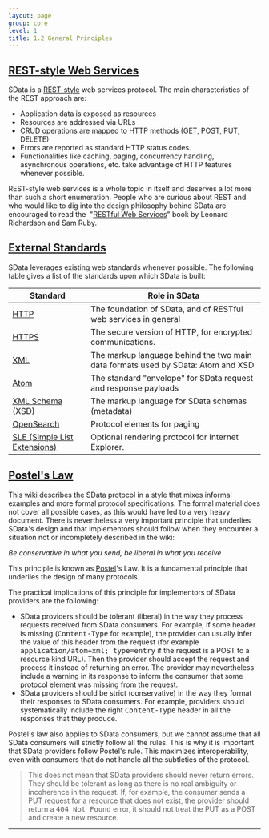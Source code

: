 ```yaml
---
layout: page
group: core
level: 1
title: 1.2 General Principles
---
```


## <a name="rest-web-services" href="#rest-web-services">REST-style Web Services</a>

SData is a
[REST-style](http://en.wikipedia.org/wiki/Representational_State_Transfer)
web services protocol. The main characteristics of the REST approach are:

*   Application data is exposed as resources
*   Resources are addressed via URLs
*   CRUD operations are mapped to HTTP methods (GET, POST, PUT, DELETE)
*   Errors are reported as standard HTTP status codes.
*   Functionalities like caching, paging, concurrency handling, asynchronous
operations, etc. take advantage of HTTP features whenever possible.

REST-style web services is a whole topic in itself and deserves a lot more
than such a short enumeration. People who are curious about REST and who would
like to dig into the design philosophy behind SData are encouraged to read the&nbsp;
"[RESTful Web Services](http://oreilly.com/catalog/9780596529260)"
book by Leonard Richardson and Sam Ruby.

## <a name="external-standards" href="#external-standards">External Standards</a>

SData leverages existing web standards whenever possible. The following table
gives a list of the standards upon which SData is built:

| Standard | Role in SData |
| --- | --- |
| [HTTP](http://tools.ietf.org/html/rfc2068) | The foundation of SData, and of RESTful web services in general |
| [HTTPS](http://en.wikipedia.org/wiki/HTTP_Secure) | The secure version of HTTP, for encrypted communications. |
| [XML](http://www.w3.org/TR/REC-xml/) | The markup language behind the two main data formats used by SData: Atom and XSD |
| [Atom](http://atompub.org/) | The standard "envelope" for SData request and response payloads | 
| [XML Schema](http://www.w3.org/XML/Schema) (XSD) | The markup language for SData schemas (metadata) |
| [OpenSearch](http://www.opensearch.org/Home) | Protocol elements for paging |
| [SLE (Simple List Extensions)](http://msdn.microsoft.com/en-us/xml/bb190612.aspx) | Optional rendering protocol for Internet Explorer. |

## <a name="postels-law" href="#postels-law">Postel's Law</a>

This wiki describes the SData protocol in a style that mixes informal
examples and more formal protocol specifications. The formal material does not
cover all possible cases, as this would have led to a very heavy document. There
is nevertheless a very important principle that underlies SData's design and
that implementors should follow when they encounter a situation not or
incompletely described in the wiki:

 _Be conservative in what you send, be liberal in what you receive_

This principle is known as
[Postel](http://en.wikipedia.org/wiki/Jon_Postel)'s Law. It is a
fundamental principle that underlies the design of many protocols.

The practical implications of this principle for implementors of SData
providers are the following:

*   SData providers should be tolerant (liberal) in the way they process
requests received from SData consumers. For example, if some header is missing
(<tt>Content-Type</tt> for example), the provider can usually infer the value of
this header from the request (for example <tt>application/atom+xml;
type=entry</tt> if the request is a POST to a resource kind URL). Then the
provider should accept the request and process it instead of returning an error.
The provider may nevertheless include a warning in its response to inform the
consumer that some protocol element was missing from the request.
*   SData providers should be strict (conservative) in the way they format their
responses to SData consumers. For example, providers should systematically
include the right <tt>Content-Type</tt> header in all the responses that they
produce.

Postel's law also applies to SData consumers, but we cannot assume that all
SData consumers will strictly follow all the rules. This is why it is important
that SData providers follow Postel's rule. This maximizes interoperability, even
with consumers that do not handle all the subtleties of the protocol.

<blockquote class="note">This does not mean that SData providers should never return
errors. They should be tolerant as long as there is no real ambiguity or
incoherence in the request. If, for example, the consumer sends a PUT request
for a resource that does not exist, the provider should return a <tt>404 Not
Found</tt> error, it should not treat the PUT as a POST and create a new
resource.</blockquote>

* * *